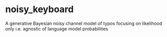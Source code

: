 # noisy_keyboard
A generative Bayesian noisy channel model of typos focusing on likelihood only i.e. agnostic of language model probabilities
